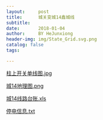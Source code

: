 ```yaml
---
layout:     post
title:      城关变城14鑫城线
subtitle:   
date:       2018-01-04
author:     BY HeJunxiong
header-img: img/State_Grid.svg.png
catalog: false
tags:

---
```

[柱上开关单线图.jpg](http://soha12.github.io/img/柱上开关单线图(1).jpg)

[城14地理图.png](http://soha12.github.io/img/城14地理图.png)

[城14线路台账.xls](http://soha12.github.io/img/城14线路台账.xls)

[停电信息.txt](http://soha12.github.io/img/停电信息(1).txt)


<br />
<br /><br /><br /><br /><br /><br /><br />
<br /><br /><br /><br /><br /><br /><br /><br /><br /><br /><br /><br />
<br /><br /><br /><br /><br /><br /><br /><br /><br /><br /><br /><br /><br /><br /><br /><br /><br /><br /><br /><br /><br /><br /><br /><br /><br /><br /><br /><br /><br /><br /><br /><br /><br /><br /><br /><br />

